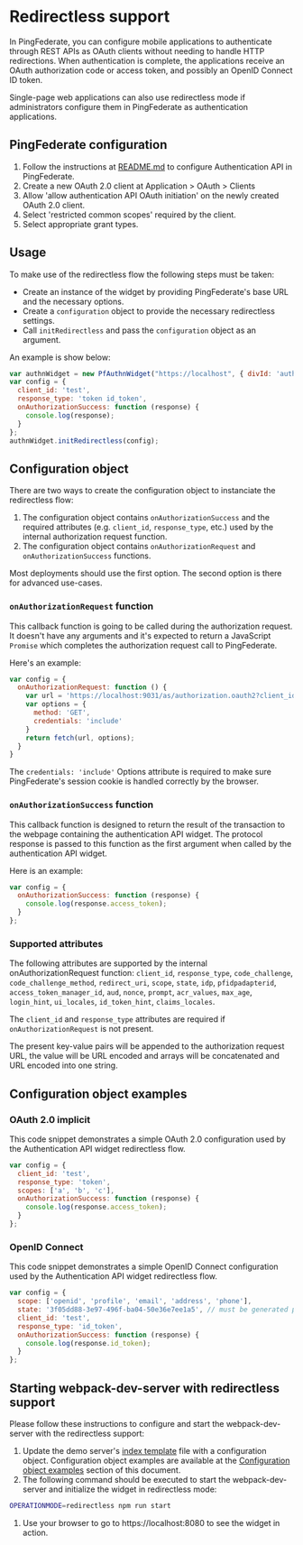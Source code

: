 # Redirectless support
In PingFederate, you can configure mobile applications to authenticate through REST APIs as OAuth clients without needing to handle HTTP redirections. When authentication is complete, the applications receive an OAuth authorization code or access token, and possibly an OpenID Connect ID token.

Single-page web applications can also use redirectless mode if administrators configure them in PingFederate as authentication applications.
## PingFederate configuration
1. Follow the instructions at [README.md](../README.md#pingfederate-configuration) to configure Authentication API in PingFederate.
1. Create a new OAuth 2.0 client at Application > OAuth > Clients
1. Allow 'allow authentication API OAuth initiation' on the newly created OAuth 2.0 client.
1. Select 'restricted common scopes' required by the client.
1. Select appropriate grant types.

## Usage
To make use of the redirectless flow the following steps must be taken:
- Create an instance of the widget by providing PingFederate's base URL and the necessary options.
- Create a `configuration` object to provide the necessary redirectless settings. 
- Call `initRedirectless` and pass the `configuration` object as an argument.

An example is show below: 
```javascript
var authnWidget = new PfAuthnWidget("https://localhost", { divId: 'authnwidget' });
var config = {
  client_id: 'test',
  response_type: 'token id_token',
  onAuthorizationSuccess: function (response) {
    console.log(response);
  }
};
authnWidget.initRedirectless(config);
```
## Configuration object
There are two ways to create the configuration object to instanciate the redirectless flow:
1. The configuration object contains `onAuthorizationSuccess` and the required attributes (e.g. `client_id`, `response_type`, etc.) used by the internal authorization request function.
1. The configuration object contains `onAuthorizationRequest` and `onAuthorizationSuccess` functions.

Most deployments should use the first option. The second option is there for advanced use-cases.

### `onAuthorizationRequest` function
This callback function is going to be called during the authorization request. It doesn't have any arguments and it's expected to return a JavaScript `Promise` which completes the authorization request call to PingFederate.

Here's an example:
```javascript
var config = {
  onAuthorizationRequest: function () {
    var url = 'https://localhost:9031/as/authorization.oauth2?client_id=test&response_type=token&response_mode=pi.flow'
    var options = {
      method: 'GET',
      credentials: 'include'
    }
    return fetch(url, options);
  }
}
```
The `credentials: 'include'` Options attribute is required to make sure PingFederate's session cookie is handled correctly by the browser.

### `onAuthorizationSuccess` function
This callback function is designed to return the result of the transaction to the webpage containing the authentication API widget. The protocol response is passed to this function as the first argument when called by the authentication API widget.

Here is an example: 
```js
var config = {
  onAuthorizationSuccess: function (response) {
    console.log(response.access_token);
  }
};
```

### Supported attributes
The following attributes are supported by the internal onAuthorizationRequest function: `client_id`, `response_type`, `code_challenge`, `code_challenge_method`, `redirect_uri`, `scope`, `state`, `idp`, `pfidpadapterid`, `access_token_manager_id`, `aud`, `nonce`, `prompt`, `acr_values`, `max_age`, `login_hint`, `ui_locales`, `id_token_hint`, `claims_locales`. 

The `client_id` and `response_type` attributes are required if `onAuthorizationRequest` is not present. 

The present key-value pairs will be appended to the authorization request URL, the value will be URL encoded and arrays will be concatenated and URL encoded into one string.

## Configuration object examples
### OAuth 2.0 implicit
This code snippet demonstrates a simple OAuth 2.0 configuration used by the Authentication API widget redirectless flow.
```javascript
var config = {
  client_id: 'test',
  response_type: 'token',
  scopes: ['a', 'b', 'c'],
  onAuthorizationSuccess: function (response) {
    console.log(response.access_token);
  }
};
```
### OpenID Connect
This code snippet demonstrates a simple OpenID Connect configuration used by the Authentication API widget redirectless flow.
```javascript
var config = {
  scope: ['openid', 'profile', 'email', 'address', 'phone'],
  state: '3f05dd88-3e97-496f-ba04-50e36e7ee1a5', // must be generated per each request.
  client_id: 'test',
  response_type: 'id_token',
  onAuthorizationSuccess: function (response) {
    console.log(response.id_token);
  }
};
```
## Starting webpack-dev-server with redirectless support
Please follow these instructions to configure and start the webpack-dev-server with the redirectless support:

1. Update the demo server's [index template](../demo-server/templates/index-template.handlebars) file with a configuration object. Configuration object examples are available at the [Configuration object examples](#configuration-object-examples) section of this document.
1. The following command should be executed to start the webpack-dev-server and initialize the widget in redirectless mode:
```bash
OPERATIONMODE=redirectless npm run start
```
1. Use your browser to go to https://localhost:8080 to see the widget in action.